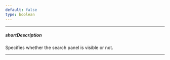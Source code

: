 ```yaml
---
default: false
type: boolean
---
```

---
##### shortDescription
Specifies whether the search panel is visible or not.

---
